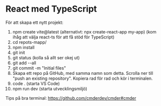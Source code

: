 # React med TypeScript

För att skapa ett nytt projekt:

1. npm create vite@latest  (alternativt: npx create-react-app my-app) (kom ihåg att välja react-ts för att få stöd för TypeScript)
2. cd repots-mapp/
3. npm install
4. git init
5. git status  (kolla så allt ser okej ut)
6. git add --all
7. git commit -m "Initial files"
8. Skapa ett repo på GitHub, med samma namn som detta. Scrolla ner till "push an existing repository". Kopiera rad för rad och kör i terminalen.
9. code .  (starta VS Code)
10. npm run dev  (starta utvecklingsmiljö)


Tips på bra terminal:
https://github.com/cmderdev/cmder#cmder
